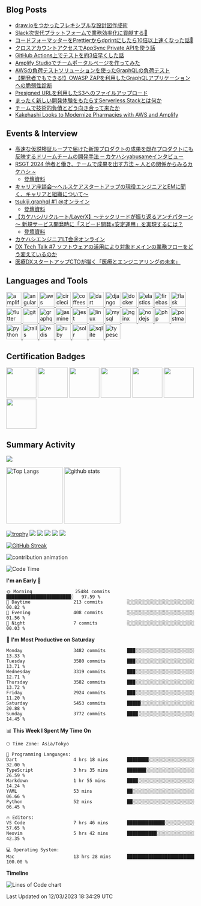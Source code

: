 ## Blog Posts

- [draw.ioをつかったフレキシブルな設計図作成術](https://kakehashi-dev.hatenablog.com/entry/2024/09/17/110000)
- [Slack次世代プラットフォームで業務効率化に貢献する💪](https://kakehashi-dev.hatenablog.com/entry/2023/12/14/091000)
- [コードフォーマッターをPrettierからdprintにしたら10倍以上速くなった話🚀](https://kakehashi-dev.hatenablog.com/entry/2023/11/27/103000)
- [クロスアカウントアクセスでAppSync Private APIを使う話](https://kakehashi-dev.hatenablog.com/entry/2023/06/21/100000)
- [GitHub Actions上でテストを約3倍早くした話](https://kakehashi-dev.hatenablog.com/entry/2023/03/14/103000)
- [Amplify Studioでチームポータルページを作ってみた](https://kakehashi-dev.hatenablog.com/entry/2022/10/18/100000)
- [AWSの負荷テストソリューションを使ったGraphQLの負荷テスト](https://kakehashi-dev.hatenablog.com/entry/2022/08/31/100000)
- [【開発者でもできる!】OWASP ZAPを利用したGraphQLアプリケーションへの脆弱性診断](https://kakehashi-dev.hatenablog.com/entry/2022/08/17/100000)
- [Presigned URLを利用したS3へのファイルアップロード](https://kakehashi-dev.hatenablog.com/entry/2022/03/15/101500)
- [まったく新しい開発体験をもたらすServerless Stackとは何か](https://kakehashi-dev.hatenablog.com/entry/2022/01/13/080000)
- [チームで技術的負債とどう向き合って来たか](https://kakehashi-dev.hatenablog.com/entry/2021/08/31/080000)
- [Kakehashi Looks to Modernize Pharmacies with AWS and Amplify](https://aws.amazon.com/jp/blogs/startups/kakehashi-looks-to-modernize-pharmacies-with-aws-and-amplify/)

## Events & Interview

- [高速な仮説検証ループで届けた新規プロダクトの成果を既存プロダクトにも反映するドリームチームの開発手法 ─ カケハシyabusameインタビュー](https://agilejourney.uzabase.com/entry/2024/09/30/103000)
- [RSGT 2024 他者と働き、チームで成果を出す方法 ~ 人との関係からみるカケハシ ~](https://confengine.com/conferences/regional-scrum-gathering-tokyo-2024/schedule/rich#session-31548-info)
    - [登壇資料](https://speakerdeck.com/kakehashi/kakehashi-of-the-relationship-between-members)
- [キャリア座談会～ヘルスケアスタートアップの現役エンジニアとEMに聞く、キャリアと組織について～](https://kakehashi.connpass.com/event/297921/)
- [tsukiji.graphql #1 @オンライン](https://tsukiji-graphql.connpass.com/event/281413/)
  - [登壇資料](https://speakerdeck.com/kakehashi/tsukiji-dot-graphql-number-1-pocket-musubidenoappsyncnoshi-isuo)
- [【カケハシ/リクルート/LayerX】～テックリードが振り返るアンチパターン～ 新規サービス開発時に「スピード開発×安定運用」を実現するには？](https://techplay.jp/event/888763)
  - [登壇資料](https://speakerdeck.com/kakehashi/deng-tan-oyao-shou-zhang-apurikai-fa-niokeru-supidokai-fa-x-an-ding-yun-yong-noqu-rizu-mi)
- [カケハシエンジニアLT会＠オンライン](https://kakehashi.connpass.com/event/243681/)
- [DX Tech Talk #7 ソフトウェアの活用により対象ドメインの業務フローをどう変えているのか](https://layerx.connpass.com/event/213809/)
- [医療DXスタートアップCTOが描く「医療とエンジニアリングの未来」](https://yojo.connpass.com/event/218693/)


## Languages and Tools

<p align="left">
  <a href="https://aws.amazon.com/amplify/" target="_blank" rel="noreferrer"> <img src="https://docs.amplify.aws/assets/logo-dark.svg" alt="amplify" width="40" height="40"/> </a> <a href="https://angular.io" target="_blank" rel="noreferrer"> <img src="https://angular.io/assets/images/logos/angular/angular.svg" alt="angular" width="40" height="40"/> </a> <a href="https://aws.amazon.com" target="_blank" rel="noreferrer"> <img src="https://raw.githubusercontent.com/devicons/devicon/master/icons/amazonwebservices/amazonwebservices-original-wordmark.svg" alt="aws" width="40" height="40"/> </a> <a href="https://circleci.com" target="_blank" rel="noreferrer"> <img src="https://www.vectorlogo.zone/logos/circleci/circleci-icon.svg" alt="circleci" width="40" height="40"/> </a> <a href="https://offeescript.org" target="_blank" rel="noreferrer"> <img src="https://raw.githubusercontent.com/devicons/devicon/master/icons/coffeescript/coffeescript-original-wordmark.svg" alt="coffeescript" width="40" height="40"/> </a> <a href="https://dart.dev" target="_blank" rel="noreferrer"> <img src="https://www.vectorlogo.zone/logos/dartlang/dartlang-icon.svg" alt="dart" width="40" height="40"/> </a> <a href="https://www.djangoproject.com/" target="_blank" rel="noreferrer"> <img src="https://cdn.worldvectorlogo.com/logos/django.svg" alt="django" width="40" height="40"/> </a> <a href="https://www.docker.com/" target="_blank" rel="noreferrer"> <img src="https://raw.githubusercontent.com/devicons/devicon/master/icons/docker/docker-original-wordmark.svg" alt="docker" width="40" height="40"/> </a> <a href="https://www.elastic.co" target="_blank" rel="noreferrer"> <img src="https://www.vectorlogo.zone/logos/elastic/elastic-icon.svg" alt="elasticsearch" width="40" height="40"/> </a> <a href="https://firebase.google.com/" target="_blank" rel="noreferrer"> <img src="https://www.vectorlogo.zone/logos/firebase/firebase-icon.svg" alt="firebase" width="40" height="40"/> </a> <a href="https://flask.palletsprojects.com/" target="_blank" rel="noreferrer"> <img src="https://www.vectorlogo.zone/logos/pocoo_flask/pocoo_flask-icon.svg" alt="flask" width="40" height="40"/> </a> <a href="https://flutter.dev" target="_blank" rel="noreferrer"> <img src="https://www.vectorlogo.zone/logos/flutterio/flutterio-icon.svg" alt="flutter" width="40" height="40"/> </a> <a href="https://git-scm.com/" target="_blank" rel="noreferrer"> <img src="https://www.vectorlogo.zone/logos/git-scm/git-scm-icon.svg" alt="git" width="40" height="40"/> </a> <a href="https://graphql.org" target="_blank" rel="noreferrer"> <img src="https://www.vectorlogo.zone/logos/graphql/graphql-icon.svg" alt="graphql" width="40" height="40"/> </a> <a href="https://jasmine.github.io/" target="_blank" rel="noreferrer"> <img src="https://www.vectorlogo.zone/logos/jasmine/jasmine-icon.svg" alt="jasmine" width="40" height="40"/> </a> <a href="https://jestjs.io" target="_blank" rel="noreferrer"> <img src="https://www.vectorlogo.zone/logos/jestjsio/jestjsio-icon.svg" alt="jest" width="40" height="40"/> </a> <a href="https://www.linux.org/" target="_blank" rel="noreferrer"> <img src="https://raw.githubusercontent.com/devicons/devicon/master/icons/linux/linux-original.svg" alt="linux" width="40" height="40"/> </a> <a href="https://www.mysql.com/" target="_blank" rel="noreferrer"> <img src="https://raw.githubusercontent.com/devicons/devicon/master/icons/mysql/mysql-original-wordmark.svg" alt="mysql" width="40" height="40"/> </a> <a href="https://www.nginx.com" target="_blank" rel="noreferrer"> <img src="https://raw.githubusercontent.com/devicons/devicon/master/icons/nginx/nginx-original.svg" alt="nginx" width="40" height="40"/> </a> <a href="https://nodejs.org" target="_blank" rel="noreferrer"> <img src="https://raw.githubusercontent.com/devicons/devicon/master/icons/nodejs/nodejs-original-wordmark.svg" alt="nodejs" width="40" height="40"/> </a> <a href="https://www.php.net" target="_blank" rel="noreferrer"> <img src="https://raw.githubusercontent.com/devicons/devicon/master/icons/php/php-original.svg" alt="php" width="40" height="40"/> </a> <a href="https://postman.com" target="_blank" rel="noreferrer"> <img src="https://www.vectorlogo.zone/logos/getpostman/getpostman-icon.svg" alt="postman" width="40" height="40"/> </a> <a href="https://www.python.org" target="_blank" rel="noreferrer"> <img src="https://raw.githubusercontent.com/devicons/devicon/master/icons/python/python-original.svg" alt="python" width="40" height="40"/> </a> <a href="https://rubyonrails.org" target="_blank" rel="noreferrer"> <img src="https://raw.githubusercontent.com/devicons/devicon/master/icons/rails/rails-original-wordmark.svg" alt="rails" width="40" height="40"/> </a> <a href="https://redis.io" target="_blank" rel="noreferrer"> <img src="https://raw.githubusercontent.com/devicons/devicon/master/icons/redis/redis-original-wordmark.svg" alt="redis" width="40" height="40"/> </a> <a href="https://www.ruby-lang.org/en/" target="_blank" rel="noreferrer"> <img src="https://raw.githubusercontent.com/devicons/devicon/master/icons/ruby/ruby-original.svg" alt="ruby" width="40" height="40"/> </a> <a href="https://lucene.apache.org/solr/" target="_blank" rel="noreferrer"> <img src="https://www.vectorlogo.zone/logos/apache_solr/apache_solr-icon.svg" alt="solr" width="40" height="40"/> </a> <a href="https://www.sqlite.org/" target="_blank" rel="noreferrer"> <img src="https://www.vectorlogo.zone/logos/sqlite/sqlite-icon.svg" alt="sqlite" width="40" height="40"/> </a> <a href="https://www.typescriptlang.org/" target="_blank" rel="noreferrer"> <img src="https://raw.githubusercontent.com/devicons/devicon/master/icons/typescript/typescript-original.svg" alt="typescript" width="40" height="40"/> </a>
</p>


## Certification Badges

<p align="left">
  <img src="images/ruby_gold.svg" height="80px">
  <img src="images/ruby_silver.svg" height="80px">
  <img src="images/deep_learning_general.svg" height="80px">
  <img src="images/aws-certified-developer-associate.png" height="80px">
  <img src="images/aws-certified-solutions-architect-associate.png" height="80px">
  <img src="images/mabl-foundations.png" height="80px">
  <img src="images/mabl-advanced.png" height="80px">
</p>


## Summary Activity

![](./profile-3d-contrib/profile-night-rainbow.svg)


<p align="left">
  <img alt="Top Langs" height="150px" src="https://github-readme-stats.vercel.app/api/top-langs/?username=tabio&layout=compact&show_icons=true&theme=onedark" />
  <img alt="github stats" height="150px" src="https://github-readme-stats.vercel.app/api?username=tabio&theme=onedark&show_icons=ture" />
</p>

[![trophy](https://github-profile-trophy.vercel.app/?username=tabio&theme=onedark&column=7)](https://github.com/ryo-ma/github-profile-trophy)
[![](https://raw.githubusercontent.com/tabio/tabio/main/profile-summary-card-output/dracula/0-profile-details.svg)](https://github.com/vn7n24fzkq/github-profile-summary-cards)
[![](https://raw.githubusercontent.com/tabio/tabio/main/profile-summary-card-output/dracula/1-repos-per-language.svg)](https://github.com/vn7n24fzkq/github-profile-summary-cards) [![](https://raw.githubusercontent.com/tabio/tabio/main/profile-summary-card-output/dracula/2-most-commit-language.svg)](https://github.com/vn7n24fzkq/github-profile-summary-cards)
[![](https://raw.githubusercontent.com/tabio/tabio/main/profile-summary-card-output/dracula/3-stats.svg)](https://github.com/vn7n24fzkq/github-profile-summary-cards) [![](https://raw.githubusercontent.com/tabio/tabio/main/profile-summary-card-output/dracula/4-productive-time.svg)](https://github.com/vn7n24fzkq/github-profile-summary-cards)

[![GitHub Streak](http://github-readme-streak-stats.herokuapp.com?user=tabio&theme=darcula&hide_border=true&locale=ja)](https://git.io/streak-stats)

![contribution animation](images/github-snake-dark.svg "contribution animation")

<!--START_SECTION:waka-->
![Code Time](http://img.shields.io/badge/Code%20Time-433%20hrs%2011%20mins-blue)

**I'm an Early 🐤**

```text
🌞 Morning                25484 commits       ████████████████████████░   97.59 %
🌆 Daytime                213 commits         ░░░░░░░░░░░░░░░░░░░░░░░░░   00.82 %
🌃 Evening                408 commits         ░░░░░░░░░░░░░░░░░░░░░░░░░   01.56 %
🌙 Night                  7 commits           ░░░░░░░░░░░░░░░░░░░░░░░░░   00.03 %
```
📅 **I'm Most Productive on Saturday**

```text
Monday                   3482 commits        ███░░░░░░░░░░░░░░░░░░░░░░   13.33 %
Tuesday                  3580 commits        ███░░░░░░░░░░░░░░░░░░░░░░   13.71 %
Wednesday                3319 commits        ███░░░░░░░░░░░░░░░░░░░░░░   12.71 %
Thursday                 3582 commits        ███░░░░░░░░░░░░░░░░░░░░░░   13.72 %
Friday                   2924 commits        ███░░░░░░░░░░░░░░░░░░░░░░   11.20 %
Saturday                 5453 commits        █████░░░░░░░░░░░░░░░░░░░░   20.88 %
Sunday                   3772 commits        ████░░░░░░░░░░░░░░░░░░░░░   14.45 %
```


📊 **This Week I Spent My Time On**

```text
🕑︎ Time Zone: Asia/Tokyo

💬 Programming Languages:
Dart                     4 hrs 18 mins       ████████░░░░░░░░░░░░░░░░░   32.00 %
TypeScript               3 hrs 35 mins       ███████░░░░░░░░░░░░░░░░░░   26.59 %
Markdown                 1 hr 55 mins        ████░░░░░░░░░░░░░░░░░░░░░   14.24 %
YAML                     53 mins             ██░░░░░░░░░░░░░░░░░░░░░░░   06.66 %
Python                   52 mins             ██░░░░░░░░░░░░░░░░░░░░░░░   06.45 %

🔥 Editors:
VS Code                  7 hrs 46 mins       ██████████████░░░░░░░░░░░   57.65 %
Neovim                   5 hrs 42 mins       ███████████░░░░░░░░░░░░░░   42.35 %

💻 Operating System:
Mac                      13 hrs 28 mins      █████████████████████████   100.00 %
```

**Timeline**

![Lines of Code chart](https://raw.githubusercontent.com/tabio/tabio/main/assets/bar_graph.png)


 Last Updated on 12/03/2023 18:34:29 UTC
<!--END_SECTION:waka-->

